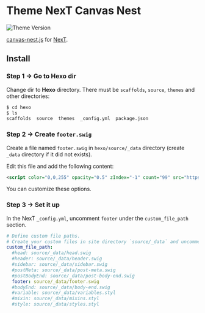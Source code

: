 # Theme NexT Canvas Nest

![Theme Version](https://img.shields.io/badge/NexT-v7.3.0+-blue?style=flat-square)

[canvas-nest.js](https://github.com/hustcc/canvas-nest.js) for [NexT](https://github.com/theme-next).

## Install

### Step 1 &rarr; Go to Hexo dir

Change dir to **Hexo** directory. There must be `scaffolds`, `source`, `themes` and other directories:

```sh
$ cd hexo
$ ls
scaffolds  source  themes  _config.yml  package.json
```

### Step 2 &rarr; Create `footer.swig`

Create a file named `footer.swig` in `hexo/source/_data` directory (create `_data` directory if it did not exists).

Edit this file and add the following content:

```xml
<script color="0,0,255" opacity="0.5" zIndex="-1" count="99" src="https://cdn.jsdelivr.net/npm/canvas-nest.js@1/dist/canvas-nest.js"></script>
```

You can customize these options.

### Step 3 &rarr; Set it up

In the NexT `_config.yml`, uncomment `footer` under the `custom_file_path` section.

```yml
# Define custom file paths.
# Create your custom files in site directory `source/_data` and uncomment needed files below.
custom_file_path:
  #head: source/_data/head.swig
  #header: source/_data/header.swig
  #sidebar: source/_data/sidebar.swig
  #postMeta: source/_data/post-meta.swig
  #postBodyEnd: source/_data/post-body-end.swig
  footer: source/_data/footer.swig
  #bodyEnd: source/_data/body-end.swig
  #variable: source/_data/variables.styl
  #mixin: source/_data/mixins.styl
  #style: source/_data/styles.styl
```
